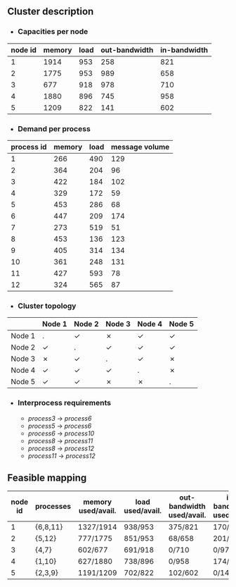 ## Cluster description

- ### Capacities per node

|node id| memory | load | out-bandwidth | in-bandwidth
|----| ---    | ---  | ------------- | ------------
|  1| 1914 | 953 | 258 | 821 
|  2| 1775 | 953 | 989 | 658 
|  3| 677 | 918 | 978 | 710 
|  4| 1880 | 896 | 745 | 958 
|  5| 1209 | 822 | 141 | 602 


- ### Demand per process

|process id| memory|load|message volume|
|-------| ------|----|--------------
| 1 | 266 | 490 | 129 
| 2 | 364 | 204 | 96 
| 3 | 422 | 184 | 102 
| 4 | 329 | 172 | 59 
| 5 | 453 | 286 | 68 
| 6 | 447 | 209 | 174 
| 7 | 273 | 519 | 51 
| 8 | 453 | 136 | 123 
| 9 | 405 | 314 | 134 
| 10 | 361 | 248 | 131 
| 11 | 427 | 593 | 78 
| 12 | 324 | 565 | 87 


- ### Cluster topology

| | Node 1 | Node 2 | Node 3 | Node 4 | Node 5
|--|--|--|--|--|-- |
| Node 1| .| ✓| ✗| ✓| ✓
| Node 2| ✓| .| ✓| ✓| ✓
| Node 3| ✗| ✓| .| ✓| ✗
| Node 4| ✓| ✓| ✓| .| ✗
| Node 5| ✓| ✓| ✗| ✗| .


- ### Interprocess requirements

	- *process3* -> *process6*
	- *process5* -> *process6*
	- *process6* -> *process10*
	- *process8* -> *process11*
	- *process8* -> *process12*
	- *process11* -> *process12*


## Feasible mapping

|node id| processes | memory used/avail. | load used/avail.| out-bandwidth used/avail.| in-bandwidth used/avail.
|----| --- | ----   | ---  | ------------- | ------------
|  1| {6,8,11} | 1327/1914 | 938/953 | 375/821 | 170/258 
|  2| {5,12} | 777/1775 | 851/953 | 68/658 | 201/989 
|  3| {4,7} | 602/677 | 691/918 | 0/710 | 0/978 
|  4| {1,10} | 627/1880 | 738/896 | 0/958 | 174/745 
|  5| {2,3,9} | 1191/1209 | 702/822 | 102/602 | 0/141 


